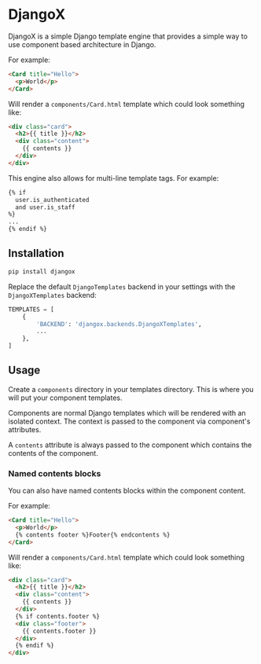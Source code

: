 # DjangoX

DjangoX is a simple Django template engine that provides a simple way to use component based architecture in Django.

For example:

```html
<Card title="Hello">
  <p>World</p>
</Card>
```

Will render a `components/Card.html` template which could look something like:

```html
<div class="card">
  <h2>{{ title }}</h2>
  <div class="content">
    {{ contents }}
  </div>
</div>
```

This engine also allows for multi-line template tags. For example:

```html
{% if 
  user.is_authenticated
  and user.is_staff
%}
...
{% endif %}
```

## Installation

```bash
pip install djangox
```

Replace the default `DjangoTemplates` backend in your settings with the `DjangoXTemplates` backend:

```python
TEMPLATES = [
    {
        'BACKEND': 'djangox.backends.DjangoXTemplates',
        ...
    },
]
```

## Usage

Create a `components` directory in your templates directory. This is where you will put your component templates.

Components are normal Django templates which will be rendered with an isolated context. The context is passed to the component via component's attributes.

A ``contents`` attribute is always passed to the component which contains the contents of the component.


### Named contents blocks

You can also have named contents blocks within the component content.

For example:

```html
<Card title="Hello">
  <p>World</p>
  {% contents footer %}Footer{% endcontents %}
</Card>
```

Will render a `components/Card.html` template which could look something like:

```html
<div class="card">
  <h2>{{ title }}</h2>
  <div class="content">
    {{ contents }}
  </div>
  {% if contents.footer %}
  <div class="footer">
    {{ contents.footer }}
  </div>
  {% endif %}
</div>
```
